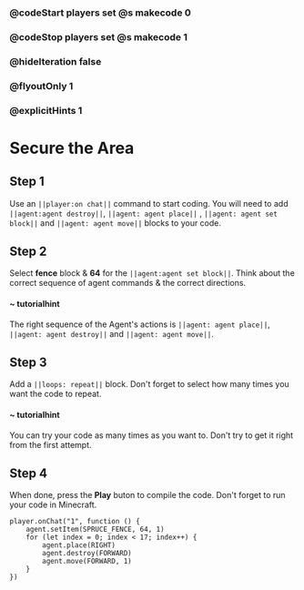 ### @codeStart players set @s makecode 0
### @codeStop players set @s makecode 1

### @hideIteration false 
### @flyoutOnly 1
### @explicitHints 1


# Secure the Area

## Step 1
Use an ``||player:on chat||`` command to start coding. You will need to add ``||agent:agent destroy||``, ``||agent: agent place||`` , ``||agent: agent set block||`` and ``||agent: agent move||`` blocks to your code. 

## Step 2
Select **fence** block & **64** for the ``||agent:agent set block||``. Think about the correct sequence of agent commands & the correct directions. 

#### ~ tutorialhint
The right sequence of the Agent's actions is ``||agent: agent place||``, ``||agent: agent destroy||`` and ``||agent: agent move||``. 

## Step 3
Add a ``||loops: repeat||`` block. Don't forget to select how many times you want the code to repeat. 

#### ~ tutorialhint
You can try your code as many times as you want to. Don't try to get it right from the first attempt. 

## Step 4
When done, press the **Play** buton to compile the code. Don't forget to run your code in Minecraft. 

```blocks
player.onChat("1", function () {
    agent.setItem(SPRUCE_FENCE, 64, 1)
    for (let index = 0; index < 17; index++) {
        agent.place(RIGHT)
        agent.destroy(FORWARD)
        agent.move(FORWARD, 1)
    }
})

``` 

